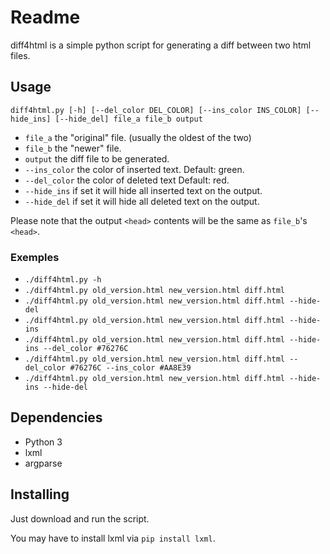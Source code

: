 # Readme

diff4html is a simple python script for generating a diff between two html files.

## Usage

`diff4html.py [-h] [--del_color DEL_COLOR] [--ins_color INS_COLOR] [--hide_ins] [--hide_del] file_a file_b output`

* `file_a` the "original" file. (usually the oldest of the two)
* `file_b` the "newer" file.
* `output` the diff file to be generated.
* `--ins_color` the color of inserted text. Default: green.
* `--del_color` the color of deleted text Default: red.
* `--hide_ins` if set it will hide all inserted text on the output.
* `--hide_del` if set it will hide all deleted text on the output.

Please note that the output `<head>` contents will be the same as `file_b`'s `<head>`.

### Exemples

* `./diff4html.py -h`
* `./diff4html.py old_version.html new_version.html diff.html`
* `./diff4html.py old_version.html new_version.html diff.html --hide-del`
* `./diff4html.py old_version.html new_version.html diff.html --hide-ins`
* `./diff4html.py old_version.html new_version.html diff.html --hide-ins --del_color #76276C`
* `./diff4html.py old_version.html new_version.html diff.html --del_color #76276C --ins_color #AA8E39`
* `./diff4html.py old_version.html new_version.html diff.html --hide-ins --hide-del`

## Dependencies

* Python 3
* lxml
* argparse

## Installing

Just download and run the script.

You may have to install lxml via `pip install lxml`.
